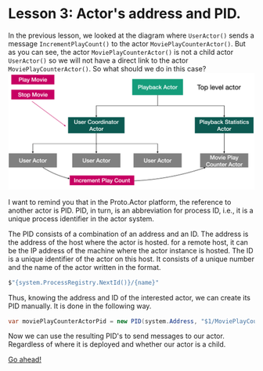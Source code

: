 # Lesson 3: Actor's address and PID.

In the previous lesson, we looked at the diagram where `UserActor()` sends a message `IncrementPlayCount()` to the actor `MoviePlayCounterActor()`. But as you can see, the actor `MoviePlayCounterActor()` is not a child actor `UserActor()` so we will not have a direct link to the actor `MoviePlayCounterActor()`. So what should we do in this case?![](images/4_3_1.png)

I want to remind you that in the Proto.Actor platform, the reference to another actor is PID. PID, in turn, is an abbreviation for process ID, i.e., it is a unique process identifier in the actor system.

The PID consists of a combination of an address and an ID. The address is the address of the host where the actor is hosted. for a remote host, it can be the IP address of the machine where the actor instance is hosted. The ID is a unique identifier of the actor on this host. It consists of a unique number and the name of the actor written in the format.

```csharp
$"{system.ProcessRegistry.NextId()}/{name}"
```

Thus, knowing the address and ID of the interested actor, we can create its PID manually. It is done in the following way.

```csharp
var moviePlayCounterActorPid = new PID(system.Address, "$1/MoviePlayCounterActor");
```

Now we can use the resulting PID's to send messages to our actor. Regardless of where it is deployed and whether our actor is a child.

[Go ahead!](../lesson-4)
